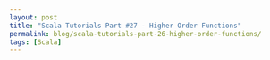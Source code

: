 ```yaml
---
layout: post
title: "Scala Tutorials Part #27 - Higher Order Functions"
permalink: blog/scala-tutorials-part-26-higher-order-functions/
tags: [Scala]
---
```

